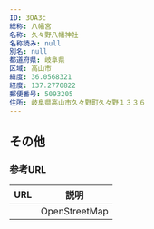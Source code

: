 ```yaml
---
ID: 3OA3c
総称: 八幡宮
名称: 久々野八幡神社
名称読み: null
別名: null
都道府県: 岐阜県
区域: 高山市
緯度: 36.0568321
経度: 137.2770822
郵便番号: 5093205
住所: 岐阜県高山市久々野町久々野１３３６
---
```


## その他

### 参考URL

| URL | 説明          |
| --- | ------------- |
|     | OpenStreetMap |
